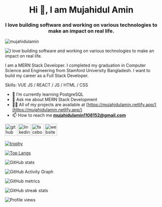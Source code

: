<h1 align="center">Hi 👋, I am Mujahidul Amin</h1>
<h3 align="center">I love building software and working on various technologies to make an impact on real life.</h3>

<p align="left"> <img src="https://komarev.com/ghpvc/?username=mujahidulamin&label=Profile%20views&color=0e75b6&style=flat" alt="mujahidulamin" /> </p>

![I love building software and working on various technologies to make an impact on real life.](https://i.ibb.co/gjKhj3s/2020-03-11-18-56-14-947.jpg)

I am a MERN Stack Developer. I completed my graduation in Computer Science and Engineering from Stamford University Bangladesh.  I want to build my career as a Full Stack Developer.

Skills: VUE JS / REACT / JS / HTML / CSS

- 🌱 I’m currently learning PostgreSQL 
- 💬 Ask me about MERN Stack Development
- 👨‍💻 All of my projects are available at [https://mujahidulamin.netlify.app/](https://mujahidulamin.netlify.app/)
- 📫 How to reach me **mujahidulamin1108152@gmail.com**


[<img src='https://cdn.jsdelivr.net/npm/simple-icons@3.0.1/icons/github.svg' alt='github' height='40'>](https://github.com/mujahidulamin)  [<img src='https://cdn.jsdelivr.net/npm/simple-icons@3.0.1/icons/linkedin.svg' alt='linkedin' height='40'>](https://www.linkedin.com/in/mujahidul-amin/)  [<img src='https://cdn.jsdelivr.net/npm/simple-icons@3.0.1/icons/facebook.svg' alt='facebook' height='40'>](https://www.facebook.com/mujahidul.amin)  [<img src='https://cdn.jsdelivr.net/npm/simple-icons@3.0.1/icons/icloud.svg' alt='website' height='40'>](https://mujahidulamin.netlify.app/)  

[![trophy](https://github-profile-trophy.vercel.app/?username=mujahidulamin)](https://github.com/ryo-ma/github-profile-trophy)

[![Top Langs](https://github-readme-stats.vercel.app/api/top-langs/?username=mujahidulamin)](https://github.com/anuraghazra/github-readme-stats)

![GitHub stats](https://github-readme-stats.vercel.app/api?username=mujahidulamin&show_icons=true&count_private=true)  

![GitHub Activity Graph](https://activity-graph.herokuapp.com/graph?username=mujahidulamin)  

![GitHub metrics](https://metrics.lecoq.io/mujahidulamin)  

![GitHub streak stats](https://streak-stats.demolab.com/?user=mujahidulamin)  

![Profile views](https://gpvc.arturio.dev/mujahidulamin)  
